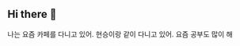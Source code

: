 ## Hi there 👋
나는 요즘 카페를 다니고 있어.
현승이랑 같이 다니고 있어.
요즘 공부도 많이 해

<!--
**ysleecn1234/ysleecn1234** is a ✨ _special_ ✨ repository because its `README.md` (this file) appears on your GitHub profile.

Here are some ideas to get you started:

- 🔭 I’m currently working on ...
- 🌱 I’m currently learning ...
- 👯 I’m looking to collaborate on ...
- 🤔 I’m looking for help with ...
- 💬 Ask me about ...
- 📫 How to reach me: ...
- 😄 Pronouns: ...
- ⚡ Fun fact: ...
-->
